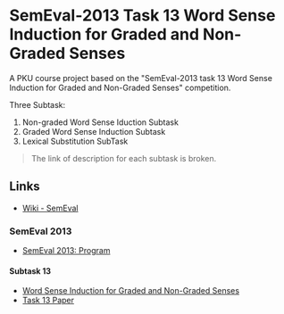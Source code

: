 # SemEval-2013 Task 13 Word Sense Induction for Graded and Non-Graded Senses

A PKU course project based on the "SemEval-2013 task 13 Word Sense Induction for Graded and Non-Graded Senses" competition.

Three Subtask:

1. Non-graded Word Sense Iduction Subtask
2. Graded Word Sense Induction Subtask
3. Lexical Substitution SubTask

> The link of description for each subtask is broken.

## Links

* [Wiki - SemEval](https://en.wikipedia.org/wiki/SemEval)

### SemEval 2013

* [SemEval 2013: Program](https://www.cs.york.ac.uk/semeval-2013/accepted.html)

#### Subtask 13

* [Word Sense Induction for Graded and Non-Graded Senses](https://www.cs.york.ac.uk/semeval-2013/task13.html)
* [Task 13 Paper](https://www.aclweb.org/anthology/S13-2049)
